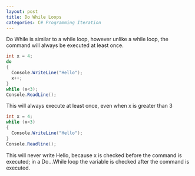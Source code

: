 ```yaml
---
layout: post
title: Do While Loops
categories: C# Programming Iteration
---
```

Do While is similar to a while loop, however unlike a while loop, the command will always be executed at least once.
```csharp
int x = 4;
do
{
  Console.WriteLine("Hello");
  x++;
}
while (x<3);
Console.ReadLine();
```
This will always execute at least once, even when x is greater than 3

```csharp
int x = 4;
while (x<3)
{
  Console.WriteLine("Hello");
}
Console.Readline();
```
This will never write Hello, because x is checked before the command is executed; in a Do...While loop the variable is checked after the command is executed.
